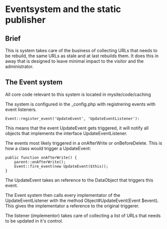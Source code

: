 # Eventsystem and the static publisher

## Brief

This is system takes care of the business of collecting URLs that needs to be
rebuild, the same URLs as stale and at last rebuilds them. It does this in away
that is designed to leave minimal impact to the visitor and the administrator.

## The Event system

All core code relevant to this system is located in mysite/code/caching

The system is configured in the _config.php with registrering events with
event listeners.

    Event::register_event('UpdateEvent', 'UpdateEventListener'):

This means that the event UpdateEvent gets triggered, it will notify all
objects that implements the interface UpdateEventListener.

The events most likely triggered in a onAfterWrite or onBeforeDelete. This is
how a class would trigger a UpdateEvent:

    public function onAfterWrite() {
        parent::onAfterWrite();
        Event::fire_event(new UpdateEvent($this));
    }

The UpdateEvent takes an reference to the DataObject that triggers this
event.

The Event system then calls every implementator of the UpdateEventListener
with the method Object#UpdateEvent(Event $event). This gives the
implementator a reference to the original triggerer.

The listener (implementor) takes care of collecting a list of URLs that needs to
be updated in it's control.